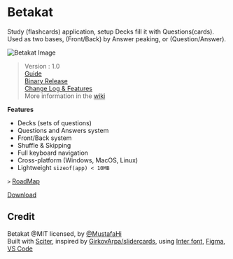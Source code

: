 # Betakat

Study (flashcards) application, setup Decks fill it with Questions(cards).
Used as two bases, (Front/Back) by Answer peaking, or (Question/Answer).

![Betakat Image](https://i.imgur.com/ePHTrK8.png)

> Version : 1.0  
> [Guide](https://github.com/MustafaHi/Betakat/wiki/Guide)  
> [Binary Release](https://github.com/MustafaHi/Betakat/releases)  
> [Change Log & Features](https://github.com/MustafaHi/Betakat/wiki/Change-log-&-Features)  
> More information in the [wiki](https://github.com/MustafaHi/Betakat/wiki)  

**Features**

- Decks (sets of questions)
- Questions and Answers system
- Front/Back system
- Shuffle & Skipping
- Full keyboard navigation
- Cross-platform (Windows, MacOS, Linux)
- Lightweight `sizeof(app) < 10MB`

`>` [RoadMap](https://github.com/MustafaHi/Betakat/wiki/RoadMap)


[Download](https://github.com/MustafaHi/Betakat/releases)


## Credit
Betakat @MIT licensed, by [@MustafaHi](https://github.com/MustafaHi)  
Built with [Sciter](https://github.com/c-smile/sciter-sdk), inspired by [GirkovArpa/slidercards](https://github.com/GirkovArpa/slidercards), using [Inter font](https://github.com/rsms/inter), [Figma](https://www.figma.comt), [VS Code](https://github.com/Microsoft/vscode/)